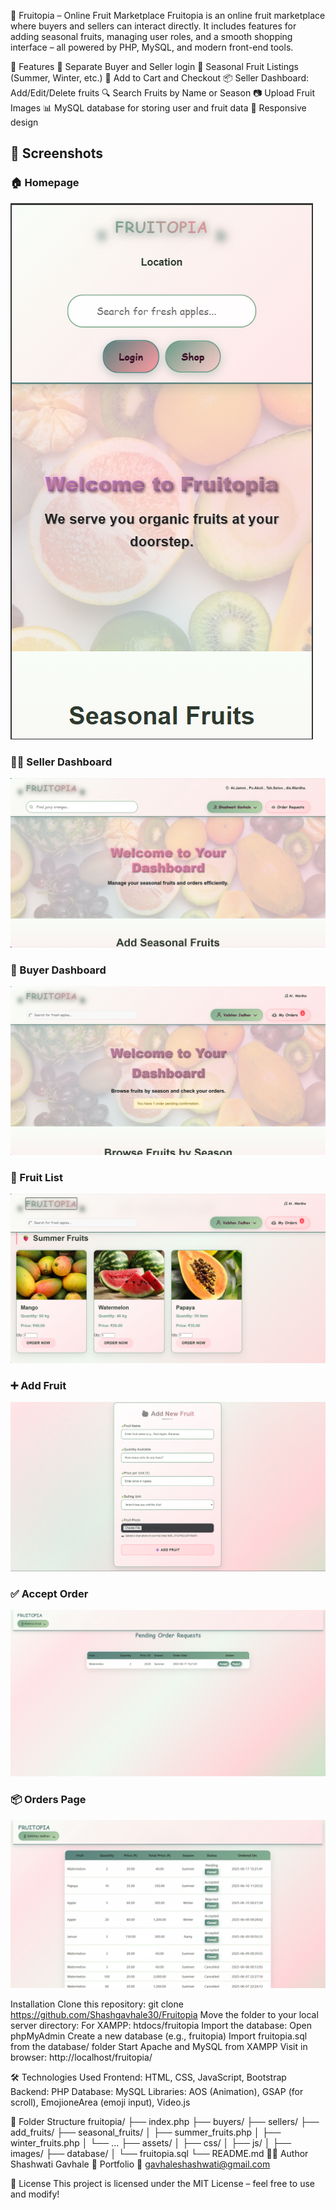 🥭 Fruitopia – Online Fruit Marketplace
Fruitopia is an online fruit marketplace where buyers and sellers can interact directly. It includes features for adding seasonal fruits, managing user roles, and a smooth shopping interface – all powered by PHP, MySQL, and modern front-end tools.


🌟 Features
👤 Separate Buyer and Seller login
🍊 Seasonal Fruit Listings (Summer, Winter, etc.)
🛒 Add to Cart and Checkout
📦 Seller Dashboard: Add/Edit/Delete fruits
🔍 Search Fruits by Name or Season
📷 Upload Fruit Images
📊 MySQL database for storing user and fruit data
📱 Responsive design


## 📸 Screenshots
### 🏠 Homepage
![Homepage](Screenshots/Homepage.png)
### 🧑‍🌾 Seller Dashboard
![Seller Dashboard](Screenshots/Seller_dashboard.png)
### 👤 Buyer Dashboard
![Buyer Dashboard](Screenshots/Buyer_dashboard.png)
### 🍇 Fruit List
![Fruit List](Screenshots/Fruit_list.png)
### ➕ Add Fruit
![Add Fruit](Screenshots/Add_fruit.png)
### ✅ Accept Order
![Accept Order](Screenshots/Accept_order.png)
### 📦 Orders Page
![Orders](Screenshots/Orders.png)


Installation
Clone this repository:
git clone https://github.com/Shashgavhale30/Fruitopia
Move the folder to your local server directory:
For XAMPP: htdocs/fruitopia
Import the database:
Open phpMyAdmin
Create a new database (e.g., fruitopia)
Import fruitopia.sql from the database/ folder
Start Apache and MySQL from XAMPP
Visit in browser:
http://localhost/fruitopia/


🛠️ Technologies Used
Frontend: HTML, CSS, JavaScript, Bootstrap
Backend: PHP
Database: MySQL
Libraries: AOS (Animation), GSAP (for scroll), EmojioneArea (emoji input), Video.js


📂 Folder Structure
fruitopia/
├── index.php
├── buyers/
├── sellers/
├── add_fruits/
├── seasonal_fruits/
│   ├── summer_fruits.php
│   ├── winter_fruits.php
│   └── ...
├── assets/
│   ├── css/
│   ├── js/
│   ├── images/
├── database/
│   └── fruitopia.sql
└── README.md
👩‍💻 Author
Shashwati Gavhale
🔗 Portfolio
📧 gavhaleshashwati@gmail.com

📃 License
This project is licensed under the MIT License – feel free to use and modify!
